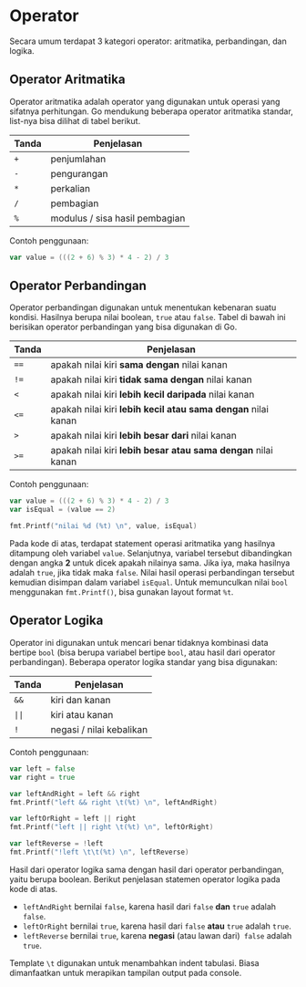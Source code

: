 # Operator

Secara umum terdapat 3 kategori operator: aritmatika, perbandingan, dan logika.

## Operator Aritmatika

Operator aritmatika adalah operator yang digunakan untuk operasi yang sifatnya perhitungan. Go mendukung beberapa operator 
aritmatika standar, list-nya bisa dilihat di tabel berikut.

| Tanda | Penjelasan                      |
|-------|---------------------------------|
| `+`   | penjumlahan                     |
| `-`   | pengurangan                     |
| `*`   | perkalian                       |
| `/`   | pembagian                       |
| `%`   | 	modulus / sisa hasil pembagian |

Contoh penggunaan:

```go
var value = (((2 + 6) % 3) * 4 - 2) / 3
```

## Operator Perbandingan

Operator perbandingan digunakan untuk menentukan kebenaran suatu kondisi. Hasilnya berupa nilai boolean, `true` atau `false`.
Tabel di bawah ini berisikan operator perbandingan yang bisa digunakan di Go.

| Tanda | Penjelasan                                                     |
|-------|----------------------------------------------------------------|
| `==`  | apakah nilai kiri __sama dengan__ nilai kanan                  |
| `!=`  | apakah nilai kiri __tidak sama dengan__ nilai kanan            |
| `<`   | apakah nilai kiri __lebih kecil daripada__ nilai kanan         |
| `<=`  | apakah nilai kiri __lebih kecil atau sama dengan__ nilai kanan |
| `>`   | apakah nilai kiri __lebih besar dari__ nilai kanan             |
| `>=`  | apakah nilai kiri __lebih besar atau sama dengan__ nilai kanan |

Contoh penggunaan:

```go
var value = (((2 + 6) % 3) * 4 - 2) / 3
var isEqual = (value == 2)

fmt.Printf("nilai %d (%t) \n", value, isEqual)
```

Pada kode di atas, terdapat statement operasi aritmatika yang hasilnya ditampung oleh variabel `value`. Selanjutnya, variabel 
tersebut dibandingkan dengan angka __2__ untuk dicek apakah nilainya sama. Jika iya, maka hasilnya adalah `true`, jika tidak 
maka `false`. Nilai hasil operasi perbandingan tersebut kemudian disimpan dalam variabel `isEqual`. Untuk memunculkan nilai 
`bool` menggunakan `fmt.Printf()`, bisa gunakan layout format `%t`.

## Operator Logika

Operator ini digunakan untuk mencari benar tidaknya kombinasi data bertipe `bool` (bisa berupa variabel bertipe `bool`, atau 
hasil dari operator perbandingan). Beberapa operator logika standar yang bisa digunakan:

| Tanda  | Penjelasan               |
|--------|--------------------------|
| `&&`   | kiri dan kanan           |
| `\|\|` | kiri atau kanan          |
| `!`    | negasi / nilai kebalikan |

Contoh penggunaan:

```go
var left = false
var right = true

var leftAndRight = left && right
fmt.Printf("left && right \t(%t) \n", leftAndRight)

var leftOrRight = left || right
fmt.Printf("left || right \t(%t) \n", leftOrRight)

var leftReverse = !left
fmt.Printf("!left \t\t(%t) \n", leftReverse)
```

Hasil dari operator logika sama dengan hasil dari operator perbandingan, yaitu berupa boolean. Berikut penjelasan statemen 
operator logika pada kode di atas.

- `leftAndRight` bernilai `false`, karena hasil dari `false` __dan__ `true` adalah `false`. 
- `leftOrRight` bernilai `true`, karena hasil dari `false` **atau** `true` adalah `true`. 
- `leftReverse` bernilai `true`, karena __negasi__ (atau lawan dari)` false` adalah `true`.

Template `\t` digunakan untuk menambahkan indent tabulasi. Biasa dimanfaatkan untuk merapikan tampilan output pada console.